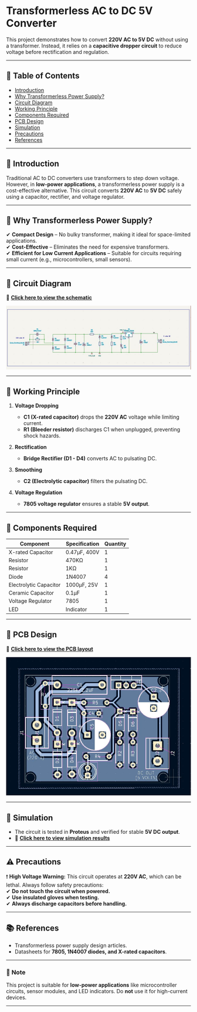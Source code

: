 # Transformerless AC to DC 5V Converter

This project demonstrates how to convert **220V AC to 5V DC** without using a transformer. Instead, it relies on a **capacitive dropper circuit** to reduce voltage before rectification and regulation.

---

## 📌 Table of Contents
- [Introduction](#introduction)
- [Why Transformerless Power Supply?](#why-transformerless-power-supply)
- [Circuit Diagram](#circuit-diagram)
- [Working Principle](#working-principle)
- [Components Required](#components-required)
- [PCB Design](#pcb-design)
- [Simulation](#simulation)
- [Precautions](#precautions)
- [References](#references)

---

## 🔹 Introduction
Traditional AC to DC converters use transformers to step down voltage. However, in **low-power applications**, a transformerless power supply is a cost-effective alternative. This circuit converts **220V AC** to **5V DC** safely using a capacitor, rectifier, and voltage regulator.

---

## 🔹 Why Transformerless Power Supply?
✔ **Compact Design** – No bulky transformer, making it ideal for space-limited applications.  
✔ **Cost-Effective** – Eliminates the need for expensive transformers.  
✔ **Efficient for Low Current Applications** – Suitable for circuits requiring small current (e.g., microcontrollers, small sensors).  

---

## 🔹 Circuit Diagram
📌 **[Click here to view the schematic](schematic.JPG)**  

![Transformerless AC to DC 5V Circuit](schematic.JPG)

---

## 🔹 Working Principle
1. **Voltage Dropping**  
   - **C1 (X-rated capacitor)** drops the **220V AC** voltage while limiting current.  
   - **R1 (Bleeder resistor)** discharges C1 when unplugged, preventing shock hazards.  

2. **Rectification**  
   - **Bridge Rectifier (D1 - D4)** converts AC to pulsating DC.  

3. **Smoothing**  
   - **C2 (Electrolytic capacitor)** filters the pulsating DC.  

4. **Voltage Regulation**  
   - **7805 voltage regulator** ensures a stable **5V output**.  

---

## 🔹 Components Required
| Component | Specification | Quantity |
|-----------|--------------|----------|
| X-rated Capacitor | 0.47µF, 400V | 1 |
| Resistor | 470KΩ | 1 |
| Resistor | 1KΩ | 1 |
| Diode | 1N4007 | 4 |
| Electrolytic Capacitor | 1000µF, 25V | 1 |
| Ceramic Capacitor | 0.1µF | 1 |
| Voltage Regulator | 7805 | 1 |
| LED | Indicator | 1 |

---

## 🔹 PCB Design
📌 **[Click here to view the PCB layout](pcb_layout.JPG)**  

![PCB Layout for Transformerless AC to DC 5V](pcb_layout.JPG)

---

## 🔹 Simulation
- The circuit is tested in **Proteus** and verified for stable **5V DC output**.  
- 📌 **[Click here to view simulation results](simulation.JPG)**  

---

## ⚠️ Precautions
❗ **High Voltage Warning:** This circuit operates at **220V AC**, which can be lethal. Always follow safety precautions:  
✔ **Do not touch the circuit when powered.**  
✔ **Use insulated gloves when testing.**  
✔ **Always discharge capacitors before handling.**  

---

## 📚 References
- Transformerless power supply design articles.  
- Datasheets for **7805, 1N4007 diodes, and X-rated capacitors**.  

---

### 📌 **Note**  
This project is suitable for **low-power applications** like microcontroller circuits, sensor modules, and LED indicators. Do **not** use it for high-current devices.  

---

